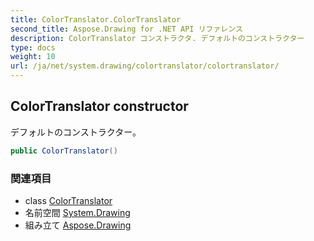 ```yaml
---
title: ColorTranslator.ColorTranslator
second_title: Aspose.Drawing for .NET API リファレンス
description: ColorTranslator コンストラクタ. デフォルトのコンストラクター
type: docs
weight: 10
url: /ja/net/system.drawing/colortranslator/colortranslator/
---
```

## ColorTranslator constructor

デフォルトのコンストラクター。

```csharp
public ColorTranslator()
```

### 関連項目

* class [ColorTranslator](../)
* 名前空間 [System.Drawing](../../colortranslator/)
* 組み立て [Aspose.Drawing](../../../)


